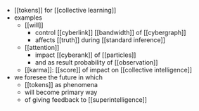 - [[tokens]] for [[collective learning]]
- examples
	- [[will]]
		- control [[cyberlink]] [[bandwidth]] of [[cybergraph]]
		- affects [[truth]] during [[standard inference]]
	- [[attention]]
		- impact [[cyberank]] of [[particles]]
		- and as result probability of [[observation]]
	- [[karma]]: [[score]] of impact on [[collective intelligence]]
- we foresee the future in which
	- [[tokens]] as phenomena
	- will become primary way
	- of giving feedback to [[superintelligence]]